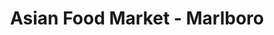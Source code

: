 ---
title: "Asian Food Market - Marlboro"
url: /marlboro/asian-food-market-marlboro/
shop: supermarket
---